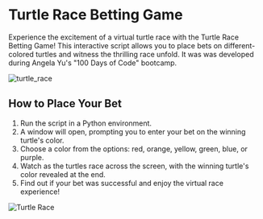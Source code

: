 # Turtle Race Betting Game

Experience the excitement of a virtual turtle race with the Turtle Race Betting Game! This interactive script allows you to place bets on different-colored turtles and witness the thrilling race unfold. It was was developed during Angela Yu's "100 Days of Code" bootcamp.

![turtle_race](https://github.com/fernandodestefani/DevJourneyPortfolio/assets/155449551/2d591925-eb67-4906-905d-2bbcce787cbc)

## How to Place Your Bet

1. Run the script in a Python environment.
2. A window will open, prompting you to enter your bet on the winning turtle's color.
3. Choose a color from the options: red, orange, yellow, green, blue, or purple.
4. Watch as the turtles race across the screen, with the winning turtle's color revealed at the end.
5. Find out if your bet was successful and enjoy the virtual race experience!

![Turtle Race](https://github.com/user-attachments/assets/b45577eb-cfd7-4070-b486-264367bdc14d)
